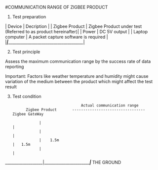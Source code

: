 #COMMUNICATION RANGE OF ZIGBEE PRODUCT

1. Test preparation

|     Device              |              Decription                                       |
| Zigbee Product          | Zigbee Product under test (Referred to as product hereinafter)|
| Power                   | DC 5V output                                                  |
| Laptop computer         | A packet capture software is required                         |
|_________________________|_______________________________________________________________|

2. Test principle

Assess the maximum communication range by the success rate of data reporting

Important: Factors like weather temperature and humidity might cause variation of the medium between the product which might affect the test result					
					
3. Test condition



                                      Actual communication range
             Zigbee Product       ---------------------------------         Zigbee GateWay

                   |                                                              |
                   |                                                              |
                   |    1.5m                                                      |   1.5m
                   |                                                              |
___________________|______________________________________________________________|_______________________________________
                                              THE GROUND